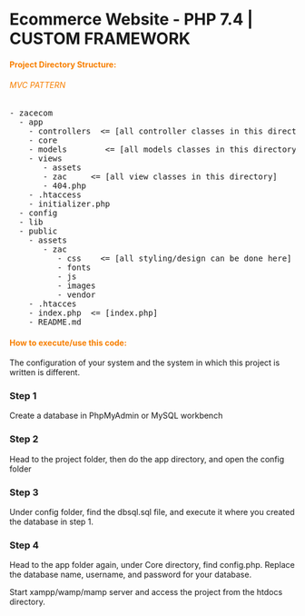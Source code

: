 # Ecommerce Website - PHP 7.4 | CUSTOM FRAMEWORK

#### <span style="color:#f77f00">Project Directory Structure:</span>

###### <span style="color:#f77f00">MVC PATTERN</span>

<pre>
- zacecom
  - app         
    - controllers  <= [all controller classes in this directory]
    - core
    - models        <= [all models classes in this directory]
    - views
       - assets
       - zac     <= [all view classes in this directory]
       - 404.php
    - .htaccess
    - initializer.php
  - config
  - lib
  - public
    - assets
       - zac
          - css    <= [all styling/design can be done here]
          - fonts
          - js
          - images
          - vendor
    - .htacces
    - index.php  <= [index.php]
    - README.md
</pre>

#### <span style="color:#f77f00">How to execute/use this code:</span>

The configuration of your system and the system in which this project is written is different.

### Step 1

Create a database in PhpMyAdmin or MySQL workbench

### Step 2

Head to the project folder, then do the app directory, and open the config folder

### Step 3

Under config folder, find the dbsql.sql file, and execute it where you created the database in step 1.

### Step 4

Head to the app folder again, under Core directory, find config.php. Replace the database name, username, and password for your database.

Start xampp/wamp/mamp server and access the project from the htdocs directory.
